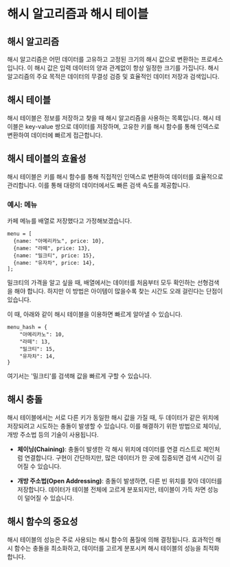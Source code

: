 # 해시 알고리즘과 해시 테이블

## 해시 알고리즘
해시 알고리즘은 어떤 데이터를 고유하고 고정된 크기의 해시 값으로 변환하는 프로세스입니다. 이 해시 값은 입력 데이터의 양과 관계없이 항상 일정한 크기를 가집니다. 해시 알고리즘의 주요 목적은 데이터의 무결성 검증 및 효율적인 데이터 저장과 검색입니다.

## 해시 테이블
해시 테이블은 정보를 저장하고 찾을 때 해시 알고리즘을 사용하는 목록입니다. 해시 테이블은 key-value 쌍으로 데이터를 저장하며, 고유한 키를 해시 함수를 통해 인덱스로 변환하여 데이터에 빠르게 접근합니다.

## 해시 테이블의 효율성
해시 테이블은 키를 해시 함수를 통해 직접적인 인덱스로 변환하여 데이터를 효율적으로 관리합니다. 이를 통해 대량의 데이터에서도 빠른 검색 속도를 제공합니다.

### 예시: 메뉴
카페 메뉴를 배열로 저장했다고 가정해보겠습니다.
```
menu = [
  {name: "아메리카노", price: 10},
  {name: "라떼", price: 13},
  {name: "밀크티", price: 15},
  {name: "유자차", price: 14},
];
```
밀크티의 가격을 알고 싶을 때, 배열에서는 데이터를 처음부터 모두 확인하는 선형검색을 해야 합니다. 하지만 이 방법은 아이템이 많을수록 찾는 시간도 오래 걸린다는 단점이 있습니다.

이 때, 아래와 같이 해시 테이블을 이용하면 빠르게 알아낼 수 있습니다.
```
menu_hash = {
    "아메리카노": 10,
    "라떼": 13,
    "밀크티": 15,
    "유자차": 14,
}
```
여기서는 '밀크티'를 검색해 값을 빠르게 구할 수 있습니다.

## 해시 충돌
해시 테이블에서는 서로 다른 키가 동일한 해시 값을 가질 때, 두 데이터가 같은 위치에 저장되려고 시도하는 충돌이 발생할 수 있습니다. 이를 해결하기 위한 방법으로 체이닝, 개방 주소법 등의 기술이 사용됩니다.

- **체이닝(Chaining)**: 충돌이 발생한 각 해시 위치에 데이터를 연결 리스트로 체인처럼 연결합니다. 구현이 간단하지만, 많은 데이터가 한 곳에 집중되면 검색 시간이 길어질 수 있습니다.

- **개방 주소법(Open Addressing)**: 충돌이 발생하면, 다른 빈 위치를 찾아 데이터를 저장합니다. 데이터가 테이블 전체에 고르게 분포되지만, 테이블이 가득 차면 성능이 덜어질 수 있습니다.

## 해시 함수의 중요성
해시 테이블의 성능은 주로 사용되는 해시 함수의 품질에 의해 결정됩니다. 효과적인 해시 함수는 충돌을 최소화하고, 데이터를 고르게 분포시켜 해시 테이블의 성능을 최적화합니다.